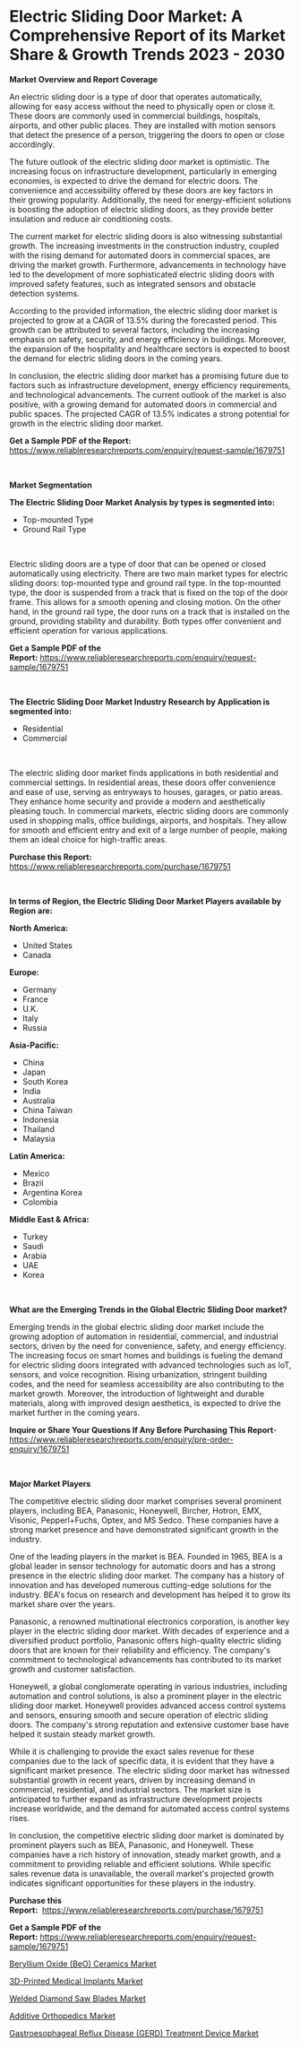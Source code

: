 <p><h1>Electric Sliding Door Market: A Comprehensive Report of its Market Share & Growth Trends 2023 - 2030</h1></p><p><strong>Market Overview and Report Coverage</strong></p>
<p><p>An electric sliding door is a type of door that operates automatically, allowing for easy access without the need to physically open or close it. These doors are commonly used in commercial buildings, hospitals, airports, and other public places. They are installed with motion sensors that detect the presence of a person, triggering the doors to open or close accordingly.</p><p>The future outlook of the electric sliding door market is optimistic. The increasing focus on infrastructure development, particularly in emerging economies, is expected to drive the demand for electric doors. The convenience and accessibility offered by these doors are key factors in their growing popularity. Additionally, the need for energy-efficient solutions is boosting the adoption of electric sliding doors, as they provide better insulation and reduce air conditioning costs.</p><p>The current market for electric sliding doors is also witnessing substantial growth. The increasing investments in the construction industry, coupled with the rising demand for automated doors in commercial spaces, are driving the market growth. Furthermore, advancements in technology have led to the development of more sophisticated electric sliding doors with improved safety features, such as integrated sensors and obstacle detection systems.</p><p>According to the provided information, the electric sliding door market is projected to grow at a CAGR of 13.5% during the forecasted period. This growth can be attributed to several factors, including the increasing emphasis on safety, security, and energy efficiency in buildings. Moreover, the expansion of the hospitality and healthcare sectors is expected to boost the demand for electric sliding doors in the coming years.</p><p>In conclusion, the electric sliding door market has a promising future due to factors such as infrastructure development, energy efficiency requirements, and technological advancements. The current outlook of the market is also positive, with a growing demand for automated doors in commercial and public spaces. The projected CAGR of 13.5% indicates a strong potential for growth in the electric sliding door market.</p></p>
<p><strong>Get a Sample PDF of the Report:</strong> <a href="https://www.reliableresearchreports.com/enquiry/request-sample/1679751">https://www.reliableresearchreports.com/enquiry/request-sample/1679751</a></p>
<p>&nbsp;</p>
<p><strong>Market Segmentation</strong></p>
<p><strong>The Electric Sliding Door Market Analysis by types is segmented into:</strong></p>
<p><ul><li>Top-mounted Type</li><li>Ground Rail Type</li></ul></p>
<p>&nbsp;</p>
<p><p>Electric sliding doors are a type of door that can be opened or closed automatically using electricity. There are two main market types for electric sliding doors: top-mounted type and ground rail type. In the top-mounted type, the door is suspended from a track that is fixed on the top of the door frame. This allows for a smooth opening and closing motion. On the other hand, in the ground rail type, the door runs on a track that is installed on the ground, providing stability and durability. Both types offer convenient and efficient operation for various applications.</p></p>
<p><strong>Get a Sample PDF of the Report:</strong>&nbsp;<a href="https://www.reliableresearchreports.com/enquiry/request-sample/1679751">https://www.reliableresearchreports.com/enquiry/request-sample/1679751</a></p>
<p>&nbsp;</p>
<p><strong>The Electric Sliding Door Market Industry Research by Application is segmented into:</strong></p>
<p><ul><li>Residential</li><li>Commercial</li></ul></p>
<p>&nbsp;</p>
<p><p>The electric sliding door market finds applications in both residential and commercial settings. In residential areas, these doors offer convenience and ease of use, serving as entryways to houses, garages, or patio areas. They enhance home security and provide a modern and aesthetically pleasing touch. In commercial markets, electric sliding doors are commonly used in shopping malls, office buildings, airports, and hospitals. They allow for smooth and efficient entry and exit of a large number of people, making them an ideal choice for high-traffic areas.</p></p>
<p><strong>Purchase this Report:</strong>&nbsp; <a href="https://www.reliableresearchreports.com/purchase/1679751">https://www.reliableresearchreports.com/purchase/1679751</a></p>
<p>&nbsp;</p>
<p><strong>In terms of Region, the Electric Sliding Door Market Players available by Region are:</strong></p>
<p>
    <p> <strong> North America: </strong>
        <ul>
            <li>United States</li>
            <li>Canada</li>
        </ul>
        </p> 
    <p> <strong> Europe: </strong>
        <ul>
            <li>Germany</li>
            <li>France</li>
            <li>U.K.</li>
            <li>Italy</li>
            <li>Russia</li>
        </ul>
        </p> 
    <p> <strong> Asia-Pacific: </strong>
        <ul>
            <li>China</li>
            <li>Japan</li>
            <li>South Korea</li>
            <li>India</li>
            <li>Australia</li>
            <li>China Taiwan</li>
            <li>Indonesia</li>
            <li>Thailand</li>
            <li>Malaysia</li>
        </ul>
        </p> 
    <p> <strong> Latin America: </strong>
        <ul>
            <li>Mexico</li>
            <li>Brazil</li>
            <li>Argentina Korea</li>
            <li>Colombia</li>
        </ul>
        </p> 
    <p> <strong> Middle East & Africa: </strong>
        <ul>
            <li>Turkey</li>
            <li>Saudi</li>
            <li>Arabia</li>
            <li>UAE</li>
            <li>Korea</li>
        </ul>
    </p>
    </p>
<p>&nbsp;</p>
<p><strong>What are the Emerging Trends in the Global Electric Sliding Door market?</strong></p>
<p><p>Emerging trends in the global electric sliding door market include the growing adoption of automation in residential, commercial, and industrial sectors, driven by the need for convenience, safety, and energy efficiency. The increasing focus on smart homes and buildings is fueling the demand for electric sliding doors integrated with advanced technologies such as IoT, sensors, and voice recognition. Rising urbanization, stringent building codes, and the need for seamless accessibility are also contributing to the market growth. Moreover, the introduction of lightweight and durable materials, along with improved design aesthetics, is expected to drive the market further in the coming years.</p></p>
<p><strong>Inquire or Share Your Questions If Any Before Purchasing This Report</strong>- <a href="https://www.reliableresearchreports.com/enquiry/pre-order-enquiry/1679751">https://www.reliableresearchreports.com/enquiry/pre-order-enquiry/1679751</a></p>
<p>&nbsp;</p>
<p><strong>Major Market Players</strong></p>
<p><p>The competitive electric sliding door market comprises several prominent players, including BEA, Panasonic, Honeywell, Bircher, Hotron, EMX, Visonic, Pepperl+Fuchs, Optex, and MS Sedco. These companies have a strong market presence and have demonstrated significant growth in the industry.</p><p>One of the leading players in the market is BEA. Founded in 1965, BEA is a global leader in sensor technology for automatic doors and has a strong presence in the electric sliding door market. The company has a history of innovation and has developed numerous cutting-edge solutions for the industry. BEA's focus on research and development has helped it to grow its market share over the years.</p><p>Panasonic, a renowned multinational electronics corporation, is another key player in the electric sliding door market. With decades of experience and a diversified product portfolio, Panasonic offers high-quality electric sliding doors that are known for their reliability and efficiency. The company's commitment to technological advancements has contributed to its market growth and customer satisfaction.</p><p>Honeywell, a global conglomerate operating in various industries, including automation and control solutions, is also a prominent player in the electric sliding door market. Honeywell provides advanced access control systems and sensors, ensuring smooth and secure operation of electric sliding doors. The company's strong reputation and extensive customer base have helped it sustain steady market growth.</p><p>While it is challenging to provide the exact sales revenue for these companies due to the lack of specific data, it is evident that they have a significant market presence. The electric sliding door market has witnessed substantial growth in recent years, driven by increasing demand in commercial, residential, and industrial sectors. The market size is anticipated to further expand as infrastructure development projects increase worldwide, and the demand for automated access control systems rises.</p><p>In conclusion, the competitive electric sliding door market is dominated by prominent players such as BEA, Panasonic, and Honeywell. These companies have a rich history of innovation, steady market growth, and a commitment to providing reliable and efficient solutions. While specific sales revenue data is unavailable, the overall market's projected growth indicates significant opportunities for these players in the industry.</p></p>
<p><strong>Purchase this Report:</strong>&nbsp;&nbsp;<a href="https://www.reliableresearchreports.com/purchase/1679751">https://www.reliableresearchreports.com/purchase/1679751</a></p>
<p></p>
<p><strong>Get a Sample PDF of the Report:</strong>&nbsp;<a href="https://www.reliableresearchreports.com/enquiry/request-sample/1679751">https://www.reliableresearchreports.com/enquiry/request-sample/1679751</a></p>
<p><p><a href="https://medium.com/@grayceyundt1913/beryllium-oxide-beo-ceramics-market-analysis-and-sze-forecasted-for-period-from-2023-to-2030-2034cb482bd0">Beryllium Oxide (BeO) Ceramics Market</a></p><p><a href="https://www.linkedin.com/pulse/3d-printed-medical-implants-market-size-share-global-analysis/">3D-Printed Medical Implants Market</a></p><p><a href="https://medium.com/@jalenmurphy48/decoding-welded-diamond-saw-blades-market-metrics-market-share-trends-and-growth-patterns-411054ee4bff">Welded Diamond Saw Blades Market</a></p><p><a href="https://www.linkedin.com/pulse/additive-orthopedics-market-share-amp-new-trends-analysis/">Additive Orthopedics Market</a></p><p><a href="https://github.com/GroverBarry/Market-Research-Report-List-2/blob/main/gastroesophageal-reflux-disease-gerd-treatment-device-market.md">Gastroesophageal Reflux Disease (GERD) Treatment Device Market</a></p></p>